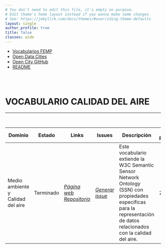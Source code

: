```yaml
---
# You don't need to edit this file, it's empty on purpose.
# Edit theme's home layout instead if you wanna make some changes
# See: https://jekyllrb.com/docs/themes/#overriding-theme-defaults
layout: single
author_profile: true 
title: false
classes: wide
---
```


<head>
<link href="stylesheet.css" rel="stylesheet"/>
  
  <nav class="style-4">
<ul class="menu-4">
	<li class="current"><a href="https://fempcatalogo.github.io/FEMPTFG/" data-hover="Vocabularios FEMP">Vocabularios FEMP</a></li>
	<li class="left"><a href="http://vocab.linkeddata.es/datosabiertos/" data-hover="Open Data Cities">Open Data Cities</a></li>
	<li class="left"><a href="https://github.com/opencitydata/" data-hover="Open City GitHub">Open City GitHub</a></li>
  <li class="left"><a href="https://github.com/opencitydata/medio-ambiente-calidad-aire/blob/master/README.md" data-hover="README">README</a>
</ul>
	</nav>
	<br><br>  
</head>
<div id="bodyid">
<link href="stylesheet.css" rel="stylesheet"/>

<h1> VOCABULARIO CALIDAD DEL AIRE </h1>
</div>
  
---

&nbsp;
 

  
  
| Dominio |  Estado  |   Links   |   Issues   |   Descripción   |  Fecha Publicación |   Prefijo   | Formatos |   Liciencia | Idiomas   | 
| -------- | -------- | --------- | ---------- | --------------- | -------- | --------- | -------- | --------- | ---------- | 
| Medio ambiente y Calidad del aire | Terminado | *[Página web](http://vocab.linkeddata.es/datosabiertos/def/medio-ambiente/calidad-aire/index-en.html)* *[Repositorio](https://github.com/opencitydata/medio-ambiente-calidad-aire)*  |  *[Generar issue](https://github.com/opencitydata/medio-ambiente-calidad-aire/issues)*   | Este vocabulario extiende la W3C Semantic Sensor Network Ontology (SSN) con propiedades específicas para la representación de datos relacionados con la calidad del aire.  | 26/01/19 | esair |  json+LD    rdf+xml    NTriples   turtle | CC-BY  | es   |
 
 
  

 

&nbsp;


  

